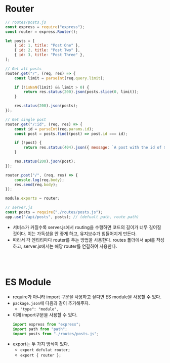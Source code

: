 # Router

```jsx
// routes/posts.js
const express = require("express");
const router = express.Router();

let posts = [
    { id: 1, title: "Post One" },
    { id: 2, title: "Post Two" },
    { id: 3, title: "Post Three" },
];

// Get all posts
router.get("/", (req, res) => {
    const limit = parseInt(req.query.limit);

    if (!isNaN(limit) && limit > 0) {
        return res.status(200).json(posts.slice(0, limit));
    }

    res.status(200).json(posts);
});

// Get single post
router.get("/:id", (req, res) => {
    const id = parseInt(req.params.id);
    const post = posts.find((post) => post.id === id);

    if (!post) {
        return res.status(404).json({ message: `A post with the id of ${id} was not found` });
    }

    res.status(200).json(post);
});

router.post("/", (req, res) => {
    console.log(req.body);
    res.send(req.body);
});

module.exports = router;
```

```jsx
// server.js
const posts = require("./routes/posts.js");
app.use("/api/posts", posts); // (defualt path, route path)
```

-   서비스가 커질수록 server.js에서 routing을 수행하면 코드의 길이가 너무 길어질 것이다. 이는 가독성을 안 좋게 하고, 유지보수가 힘들어지게 만든다.
-   따라서 각 엔티티마다 router를 두는 방법을 사용한다. routes 폴더에서 api를 작성하고, server.js에서는 해당 router를 연결하여 사용한다.

<br><br>

# ES Module

-   require가 아니라 import 구문을 사용하고 싶다면 ES module을 사용할 수 있다.
-   `package.json`에 다음과 같이 추가해주자.
    -   `"type": "module",`
-   이제 import구문을 사용할 수 있다.
    ```jsx
    import express from "express";
    import path from "path";
    import posts from "./routes/posts.js";
    ```
-   export는 두 가지 방식이 있다.
    -   `export defulat router;`
    -   `export { router };`
